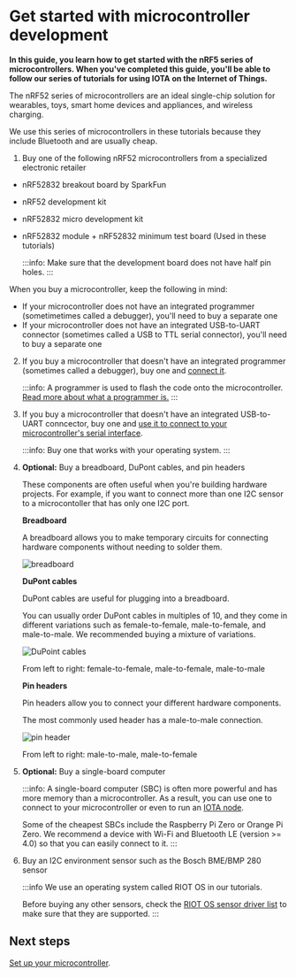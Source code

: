 # Get started with microcontroller development

**In this guide, you learn how to get started with the nRF5 series of  microcontrollers. When you've completed this guide, you'll be able to follow our series of tutorials for using IOTA on the Internet of Things.**

The nRF52 series of microcontrollers are an ideal single-chip solution for wearables, toys, smart home devices and appliances, and wireless charging.

We use this series of microcontrollers in these tutorials because they include Bluetooth and are usually cheap. 

1. Buy one of the following nRF52 microcontrollers from a specialized electronic retailer
    
- nRF52832 breakout board by SparkFun
- nRF52 development kit
- nRF52832 micro development kit
- nRF52832 module + nRF52832 minimum test board (Used in these tutorials)

    :::info:
    Make sure that the development board does not have half pin holes.
    :::

When you buy a microcontroller, keep the following in mind:

- If your microcontroller does not have an integrated programmer (sometimetimes called a debugger), you'll need to buy a separate one
- If your microcontroller does not have an integrated USB-to-UART connector (sometimes called a USB to TTL serial connector), you'll need to buy a separate one
    
2. If you buy a microcontroller that doesn't have an integrated programmer (sometimes called a debugger), buy one and [connect it](../how-to-guides/connect-programmer.md).

    :::info:
    A programmer is used to flash the code onto the microcontroller. 
    [Read more about what a programmer is.](https://www.engineersgarage.com/tutorials/microcontroller-programmer-burner)
    :::
    
3. If you buy a microcontroller that doesn't have an integrated USB-to-UART conncector, buy one and [use it to connect to your microcontroller's serial interface](../how-to-guides/connect-to-serial-interface.md).
    
    :::info:
    Buy one that works with your operating system.
    :::
    
4. **Optional:** Buy a breadboard, DuPont cables, and pin headers

    These components are often useful when you're building hardware projects.
    For example, if you want to connect more than one I2C sensor to a microcontoller that has only one I2C port.

    **Breadboard**
    
    A breadboard allows you to make temporary circuits for connecting hardware components without needing to solder them.
    
    ![breadboard](../images/breadboards.png)

    **DuPont cables**

    DuPont cables are useful for plugging into a breadboard.
    
    You can usually order DuPont cables in multiples of 10, and they come in different variations such as female-to-female, male-to-female, and male-to-male. We recommended buying a mixture of variations.
    
    ![DuPoint cables](../images/dupont_cable.png)
    
    From left to right: female-to-female, male-to-female, male-to-male
    
    **Pin headers**

    Pin headers allow you to connect your different hardware components.
    
    The most commonly used header has a male-to-male connection.
    
    ![pin header](../images/pin_header.png)
    
    From left to right: male-to-male, male-to-female 
    
6. **Optional:** Buy a single-board computer

    :::info:
    A single-board computer (SBC) is often more powerful and has more memory than a microcontroller. As a result, you can use one to connect to your microcontroller or even to run an [IOTA node](root://ciri/0.1/how-to-guides/run-a-ciri-node-on-an-sbc.md).
    
    Some of the cheapest SBCs include the Raspberry Pi Zero or Orange Pi Zero. 
    We recommend a device with Wi-Fi and Bluetooth LE (version >= 4.0) so that you can easily connect to it.
    :::

7. Buy an I2C environment sensor such as the Bosch BME/BMP 280 sensor

    :::info
    We use an operating system called RIOT OS in our tutorials.
    
    Before buying any other sensors, check the [RIOT OS sensor driver list](http://riot-os.org/api/group__drivers__sensors.html) to make sure that they are supported.
    :::

## Next steps

[Set up your microcontroller](../how-to-guides/set-up-nrf52-microcontroller.md).
    
    